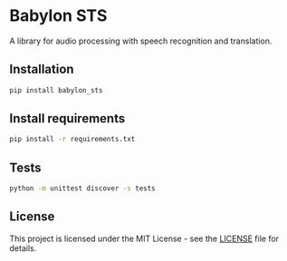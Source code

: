 # Babylon STS

A library for audio processing with speech recognition and translation.

## Installation

```bash
pip install babylon_sts
```

## Install requirements

```bash
pip install -r requirements.txt
```

## Tests

```bash
python -m unittest discover -s tests
```

## License

This project is licensed under the MIT License - see the [LICENSE](LICENSE) file for details.